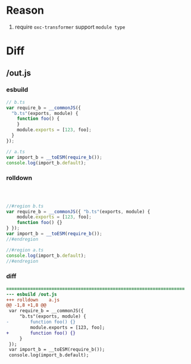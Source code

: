# Reason
1. require `oxc-transformer` support `module type`
# Diff
## /out.js
### esbuild
```js
// b.ts
var require_b = __commonJS({
  "b.ts"(exports, module) {
    function foo() {
    }
    module.exports = [123, foo];
  }
});

// a.ts
var import_b = __toESM(require_b());
console.log(import_b.default);
```
### rolldown
```js



//#region b.ts
var require_b = __commonJS({ "b.ts"(exports, module) {
	module.exports = [123, foo];
	function foo() {}
} });
var import_b = __toESM(require_b());
//#endregion

//#region a.ts
console.log(import_b.default);
//#endregion

```
### diff
```diff
===================================================================
--- esbuild	/out.js
+++ rolldown	a.js
@@ -1,8 +1,8 @@
 var require_b = __commonJS({
     "b.ts"(exports, module) {
-        function foo() {}
         module.exports = [123, foo];
+        function foo() {}
     }
 });
 var import_b = __toESM(require_b());
 console.log(import_b.default);

```